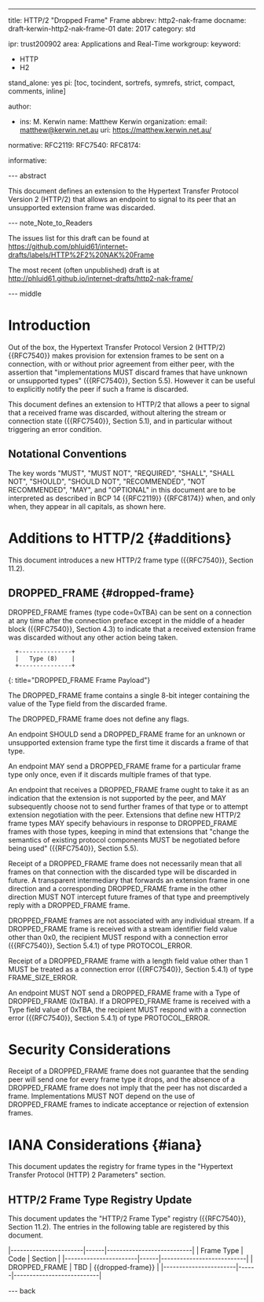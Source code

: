 ---
title: HTTP/2 "Dropped Frame" Frame
abbrev: http2-nak-frame
docname: draft-kerwin-http2-nak-frame-01
date: 2017
category: std

ipr: trust200902
area: Applications and Real-Time
workgroup: 
keyword:
 - HTTP
 - H2

stand_alone: yes
pi: [toc, tocindent, sortrefs, symrefs, strict, compact, comments, inline]

author:
 - ins: M. Kerwin
   name: Matthew Kerwin
   organization: 
   email: matthew@kerwin.net.au
   uri: https://matthew.kerwin.net.au/

normative:
  RFC2119:
  RFC7540:
  RFC8174:

informative:


--- abstract

This document defines an extension to the Hypertext Transfer Protocol Version 2 (HTTP/2) that
allows an endpoint to signal to its peer that an unsupported extension frame was discarded.

--- note_Note_to_Readers

The issues list for this draft can be found at <https://github.com/phluid61/internet-drafts/labels/HTTP%2F2%20NAK%20Frame>

The most recent (often unpublished) draft is at <http://phluid61.github.io/internet-drafts/http2-nak-frame/>

--- middle

# Introduction

Out of the box, the Hypertext Transfer Protocol Version 2 (HTTP/2) {{RFC7540}} makes provision for
extension frames to be sent on a connection, with or without prior agreement from either peer, with
the assertion that "implementations MUST discard frames that have unknown or unsupported types"
({{RFC7540}}, Section 5.5).  However it can be useful to explicitly notify the peer if such a frame
is discarded.

This document defines an extension to HTTP/2 that allows a peer to signal that a received frame
was discarded, without altering the stream or connection state ({{RFC7540}}, Section 5.1), and in
particular without triggering an error condition.


## Notational Conventions

The key words "MUST", "MUST NOT", "REQUIRED", "SHALL", "SHALL
NOT", "SHOULD", "SHOULD NOT", "RECOMMENDED", "NOT RECOMMENDED",
"MAY", and "OPTIONAL" in this document are to be interpreted as
described in BCP 14 {{RFC2119}} {{RFC8174}} when, and only when, they
appear in all capitals, as shown here.

# Additions to HTTP/2 {#additions}

This document introduces a new HTTP/2 frame type ({{RFC7540}}, Section 11.2).


## DROPPED\_FRAME {#dropped-frame}

DROPPED\_FRAME frames (type code=0xTBA) can be sent on a connection at any time after the
connection preface except in the middle of a header block ({{RFC7540}}, Section 4.3) to indicate
that a received extension frame was discarded without any other action being taken.

~~~~~~~~~~
  +---------------+
  |   Type (8)    |
  +---------------+
~~~~~~~~~~
{: title="DROPPED_FRAME Frame Payload"}

The DROPPED\_FRAME frame contains a single 8-bit integer containing the value of the Type field
from the discarded frame.

The DROPPED\_FRAME frame does not define any flags.

An endpoint SHOULD send a DROPPED\_FRAME frame for an unknown or unsupported extension frame type
the first time it discards a frame of that type.

An endpoint MAY send a DROPPED\_FRAME frame for a particular frame type only once, even if it
discards multiple frames of that type.

An endpoint that receives a DROPPED\_FRAME frame ought to take it as an indication that the
extension is not supported by the peer, and MAY subsequently choose not to send further frames of
that type or to attempt extension negotiation with the peer.  Extensions that define new HTTP/2
frame types MAY specify behaviours in response to DROPPED\_FRAME frames with those types, keeping
in mind that extensions that "change the semantics of existing protocol components MUST be
negotiated before being used" ({{RFC7540}}, Section 5.5).

Receipt of a DROPPED\_FRAME frame does not necessarily mean that all frames on that connection with
the discarded type will be discarded in future.  A transparent intermediary that forwards an
extension frame in one direction and a corresponding DROPPED\_FRAME frame in the other direction
MUST NOT intercept future frames of that type and preemptively reply with a DROPPED\_FRAME frame.

DROPPED\_FRAME frames are not associated with any individual stream.  If a DROPPED\_FRAME frame is
received with a stream identifier field value other than 0x0, the recipient MUST respond with a
connection error ({{RFC7540}}, Section 5.4.1) of type PROTOCOL\_ERROR.

Receipt of a DROPPED\_FRAME frame with a length field value other than 1 MUST be treated as a
connection error ({{RFC7540}}, Section 5.4.1) of type FRAME\_SIZE\_ERROR.

An endpoint MUST NOT send a DROPPED\_FRAME frame with a Type of DROPPED\_FRAME (0xTBA).  If a
DROPPED\_FRAME frame is received with a Type field value of 0xTBA, the recipient MUST respond with
a connection error ({{RFC7540}}, Section 5.4.1) of type PROTOCOL\_ERROR.


# Security Considerations

Receipt of a DROPPED\_FRAME frame does not guarantee that the sending peer will send one for
every frame type it drops, and the absence of a DROPPED\_FRAME frame does not imply that the peer
has not discarded a frame.  Implementations MUST NOT depend on the use of DROPPED\_FRAME frames to
indicate acceptance or rejection of extension frames.


# IANA Considerations  {#iana}

This document updates the registry for frame types in the "Hypertext Transfer Protocol (HTTP) 2
Parameters" section.


## HTTP/2 Frame Type Registry Update

This document updates the "HTTP/2 Frame Type" registry ({{RFC7540}}, Section 11.2).  The entries
in the following table are registered by this document.

 |-----------------------|------|---------------------------|
 | Frame Type            | Code | Section                   |
 |-----------------------|------|---------------------------|
 | DROPPED\_FRAME        | TBD  | {{dropped-frame}}         |
 |-----------------------|------|---------------------------|


--- back
